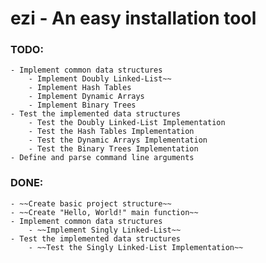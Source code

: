 # ezi - An easy installation tool

### TODO:
    - Implement common data structures
        - Implement Doubly Linked-List~~
        - Implement Hash Tables
        - Implement Dynamic Arrays
        - Implement Binary Trees
    - Test the implemented data structures
        - Test the Doubly Linked-List Implementation
        - Test the Hash Tables Implementation
        - Test the Dynamic Arrays Implementation
        - Test the Binary Trees Implementation
    - Define and parse command line arguments

### DONE:
    - ~~Create basic project structure~~
    - ~~Create "Hello, World!" main function~~
    - Implement common data structures
        - ~~Implement Singly Linked-List~~
    - Test the implemented data structures
        - ~~Test the Singly Linked-List Implementation~~
